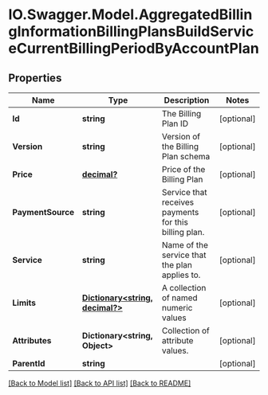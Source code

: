 # IO.Swagger.Model.AggregatedBillingInformationBillingPlansBuildServiceCurrentBillingPeriodByAccountPlan
## Properties

Name | Type | Description | Notes
------------ | ------------- | ------------- | -------------
**Id** | **string** | The Billing Plan ID | [optional] 
**Version** | **string** | Version of the Billing Plan schema | [optional] 
**Price** | [**decimal?**](BigDecimal.md) | Price of the Billing Plan | [optional] 
**PaymentSource** | **string** | Service that receives payments for this billing plan. | [optional] 
**Service** | **string** | Name of the service that the plan applies to. | [optional] 
**Limits** | [**Dictionary&lt;string, decimal?&gt;**](BigDecimal.md) | A collection of named numeric values | [optional] 
**Attributes** | **Dictionary&lt;string, Object&gt;** | Collection of attribute values. | [optional] 
**ParentId** | **string** |  | [optional] 

[[Back to Model list]](../README.md#documentation-for-models) [[Back to API list]](../README.md#documentation-for-api-endpoints) [[Back to README]](../README.md)

